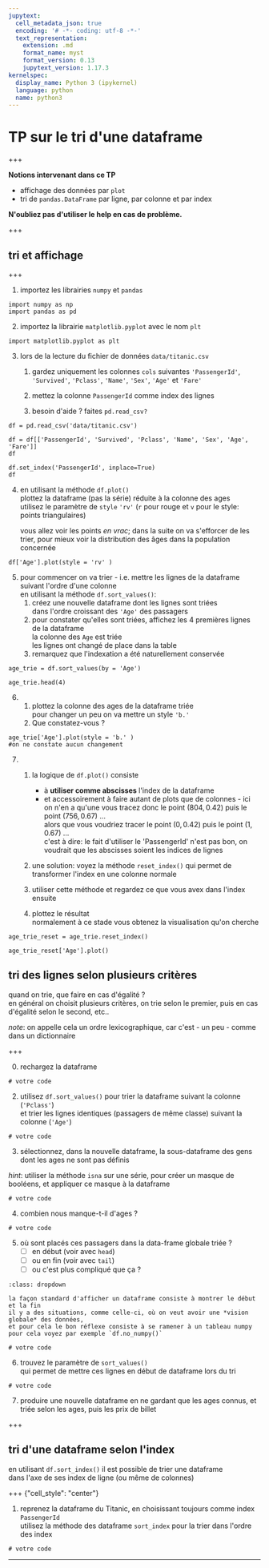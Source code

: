 ```yaml
---
jupytext:
  cell_metadata_json: true
  encoding: '# -*- coding: utf-8 -*-'
  text_representation:
    extension: .md
    format_name: myst
    format_version: 0.13
    jupytext_version: 1.17.3
kernelspec:
  display_name: Python 3 (ipykernel)
  language: python
  name: python3
---
```


# TP sur le tri d'une dataframe

+++

**Notions intervenant dans ce TP**

* affichage des données par `plot`
* tri de `pandas.DataFrame` par ligne, par colonne et par index

**N'oubliez pas d'utiliser le help en cas de problème.**

+++

## tri et affichage

+++

1. importez les librairies `numpy` et `pandas`

```{code-cell} ipython3
import numpy as np
import pandas as pd
```

2. importez la librairie `matplotlib.pyplot` avec le nom `plt`

```{code-cell} ipython3
import matplotlib.pyplot as plt 
```

3. lors de la lecture du fichier de données `data/titanic.csv`  
   1. gardez uniquement les colonnes `cols` suivantes `'PassengerId'`, `'Survived'`, `'Pclass'`, `'Name'`, `'Sex'`, `'Age'` et `'Fare'`

   1. mettez la colonne `PassengerId` comme index des lignes
   1. besoin d'aide ? faites `pd.read_csv?`

```{code-cell} ipython3
df = pd.read_csv('data/titanic.csv')
```

```{code-cell} ipython3
df = df[['PassengerId', 'Survived', 'Pclass', 'Name', 'Sex', 'Age', 'Fare']]
df
```

```{code-cell} ipython3
df.set_index('PassengerId', inplace=True)
df
```

4. en utilisant la méthode `df.plot()`  
   plottez la dataframe (pas la série) réduite à la colonne des ages  
   utilisez le paramètre de `style` `'rv'` (`r` pour rouge et `v` pour le style: points triangulaires)

   vous allez voir les points *en vrac*; dans la suite on va s'efforcer de les trier, pour mieux
   voir la distribution des âges dans la population concernée

```{code-cell} ipython3
df['Age'].plot(style = 'rv' )
```

5. pour commencer on va trier - i.e. mettre les lignes de la  dataframe suivant l'ordre d'une colonne    
   en utilisant la méthode `df.sort_values()`:
   1. créez une nouvelle dataframe  dont les lignes sont triées  
      dans l'ordre croissant des `'Age'` des passagers
   2. pour constater qu'elles sont triées, affichez les 4 premières lignes de la dataframe  
      la colonne des `Age` est triée  
      les lignes ont changé de place dans la table
   3. remarquez que l'indexation a été naturellement conservée

```{code-cell} ipython3
age_trie = df.sort_values(by = 'Age')
```

```{code-cell} ipython3
age_trie.head(4)
```

6. 1. plottez la colonne des ages de la dataframe triée  
      pour changer un peu on va mettre un style `'b.'`
   1. Que constatez-vous ?

```{code-cell} ipython3
age_trie['Age'].plot(style = 'b.' )
#on ne constate aucun changement
```

7. 1. la logique de `df.plot()` consiste

      * à **utiliser comme abscisses** l'index de la dataframe
      * et accessoirement à faire autant de plots que de colonnes - ici on n'en a qu'une
    vous tracez donc le point $(804, 0.42)$ puis le point $(756, 0.67)$ ...  
    alors que vous voudriez tracer le point $(0, 0.42)$ puis le point $(1, 0.67)$ ...  
    c'est à dire: le fait d'utiliser le 'PassengerId' n'est pas bon, on voudrait que les abscisses soient les indices de lignes
   1. une solution: voyez la méthode `reset_index()`
      qui permet de transformer l'index en une colonne normale  
   1. utiliser cette méthode et regardez ce que vous avex dans l'index ensuite
   1. plottez le résultat  
      normalement à ce stade vous obtenez la visualisation qu'on cherche

```{code-cell} ipython3
age_trie_reset = age_trie.reset_index()
```

```{code-cell} ipython3
age_trie_reset['Age'].plot()
```

## tri des lignes selon plusieurs critères

quand on trie, que faire en cas d'égalité ?  
en général on choisit plusieurs critères, on trie selon le premier, puis en cas d'égalité selon le second, etc..

*note*: on appelle cela un ordre lexicographique, car c'est - un peu - comme dans un dictionnaire

+++

0. rechargez la dataframe

```{code-cell} ipython3
# votre code
```

2. utilisez `df.sort_values()` pour trier la dataframe suivant la colonne (`'Pclass'`)  
   et trier les lignes identiques (passagers de même classe) suivant la colonne (`'Age'`)

```{code-cell} ipython3
# votre code
```

3. sélectionnez, dans la nouvelle dataframe, la sous-dataframe des gens dont les ages ne sont pas définis  

*hint*: utiliser la méthode `isna` sur une série, pour créer un masque de booléens, et appliquer ce masque à la dataframe

```{code-cell} ipython3
# votre code
```

4. combien nous manque-t-il d'ages ?

```{code-cell} ipython3
# votre code
```

5. où sont placés ces passagers dans la data-frame globale triée ?
   - [ ] en début (voir avec `head`)
   - [ ] ou en fin (voir avec `tail`)
   - [ ] ou c'est plus compliqué que ça ?

````{admonition} *hint*
:class: dropdown

la façon standard d'afficher un dataframe consiste à montrer le début et la fin  
il y a des situations, comme celle-ci, où on veut avoir une *vision globale* des données,
et pour cela le bon réflexe consiste à se ramener à un tableau numpy  
pour cela voyez par exemple `df.no_numpy()`
````

```{code-cell} ipython3
# votre code
```

6. trouvez le paramètre de `sort_values()`  
qui permet de mettre ces lignes en début de dataframe lors du tri

```{code-cell} ipython3
# votre code
```

7. produire une nouvelle dataframe en ne gardant que les ages connus,
   et triée selon les ages, puis les prix de billet

+++

## tri d'une dataframe selon l'index

en utilisant `df.sort_index()` il est possible de trier une dataframe  
dans l'axe de ses index de ligne (ou même de colonnes)

+++ {"cell_style": "center"}

1. reprenez la dataframe du Titanic, en choisissant toujours comme index `PassengerId`  
   utilisez la méthode des dataframe `sort_index` pour la trier dans l'ordre des index

```{code-cell} ipython3
# votre code
```

***
